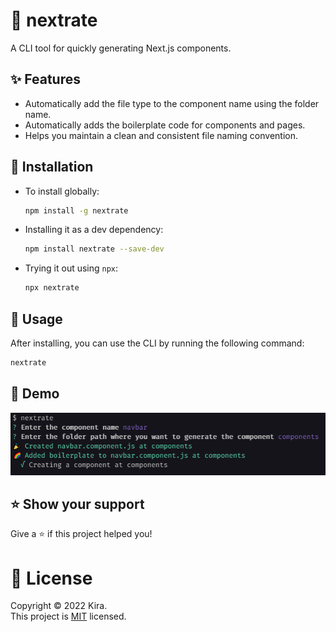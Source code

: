 # 🦄 nextrate

A CLI tool for quickly generating Next.js components.

## ✨ Features

- Automatically add the file type to the component name using the folder name.
- Automatically adds the boilerplate code for components and pages.
- Helps you maintain a clean and consistent file naming convention.

## 🌈 Installation

- To install globally:

  ```bash
  npm install -g nextrate
  ```

- Installing it as a dev dependency:

  ```bash
  npm install nextrate --save-dev
  ```

- Trying it out using `npx`:

  ```bash
  npx nextrate
  ```

## 🔌 Usage

After installing, you can use the CLI by running the following command:

```bash
nextrate
```

## 🎉 Demo

![](./images/demo.png)

## ⭐ Show your support

Give a ⭐️ if this project helped you!

# 📝 License

Copyright © 2022 Kira. <br />
This project is [MIT](./LICENSE) licensed.
